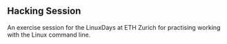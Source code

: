 ## Hacking Session

An exercise session for the LinuxDays at ETH Zurich for practising working with the Linux command line.
